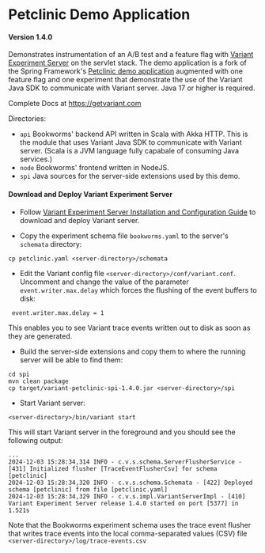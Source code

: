 # Petclinic Demo Application 
#### Version 1.4.0

Demonstrates instrumentation of an A/B test and a feature flag with 
[Variant Experiment Server](https://getvariant.com) on the servlet stack. The demo application is a fork of the 
Spring Framework's [Petclinic demo application](https://github.com/spring-projects/spring-petclinic) 
augmented with one feature flag and one experiment that demonstrate the use of the Variant Java SDK 
to communicate with Variant server. Java 17 or higher is required.

Complete Docs at https://getvariant.com

Directories:
* `api` Bookworms' backend API written in Scala with Akka HTTP. This is the module that uses Variant
  Java SDK to communicate with Variant server. (Scala is a JVM language fully capabale of consuming Java services.)
* `node` Bookworms' frontend written in NodeJS.
* `spi` Java sources for the server-side extensions used by this demo.

#### Download and Deploy Variant Experiment Server
* Follow [Variant Experiment Server Installation and Configuration Guide](https://getvariant.com/documentation/server/variant-experiment-server-installation-and-configuration-guide/)
  to download and deploy Variant server.

* Copy the experiment schema file `bookworms.yaml` to the server's `schemata` directory:
```shell
cp petclinic.yaml <server-directory>/schemata
```
* Edit the Variant config file `<server-directory>/conf/variant.conf`. Uncomment
  and change the value of the parameter `event.writer.max.delay` which forces the flushing of the event
  buffers to disk:
```text
 event.writer.max.delay = 1
```
This enables you to see Variant trace events written out to disk as soon as they are generated.

* Build the server-side extensions and copy them to where the running server will be able to find them:
```shell
cd spi
mvn clean package
cp target/variant-petclinic-spi-1.4.0.jar <server-directory>/spi
```

* Start Variant server:
```shell
<server-directory>/bin/variant start
```
This will start Variant server in the foreground and you should see the following output:
```text
...
2024-12-03 15:28:34,314 INFO - c.v.s.schema.ServerFlusherService - [431] Initialized flusher [TraceEventFlusherCsv] for schema [petclinic]
2024-12-03 15:28:34,320 INFO - c.v.s.schema.Schemata - [422] Deployed schema [petclinic] from file [petclinic.yaml]
2024-12-03 15:28:34,329 INFO - c.v.s.impl.VariantServerImpl - [410] Variant Experiment Server release 1.4.0 started on port [5377] in 1.521s
```

Note that the Bookworms experiment schema uses the trace event flusher that writes trace events into the local
comma-separated values (CSV) file `<server-directory>/log/trace-events.csv`
